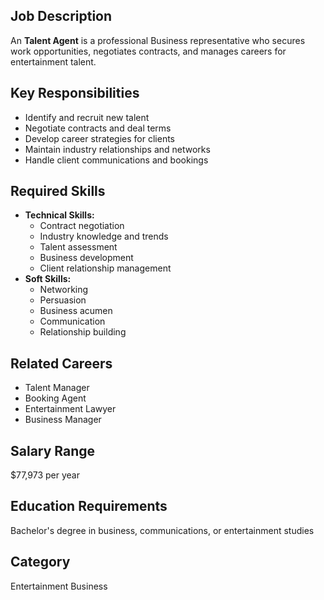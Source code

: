 ## Job Description
An **Talent Agent** is a professional Business representative who secures work opportunities, negotiates contracts, and manages careers for entertainment talent.

## Key Responsibilities
- Identify and recruit new talent
- Negotiate contracts and deal terms
- Develop career strategies for clients
- Maintain industry relationships and networks
- Handle client communications and bookings

## Required Skills
- **Technical Skills:**
  - Contract negotiation
  - Industry knowledge and trends
  - Talent assessment
  - Business development
  - Client relationship management
- **Soft Skills:**
  - Networking
  - Persuasion
  - Business acumen
  - Communication
  - Relationship building

## Related Careers
- Talent Manager
- Booking Agent
- Entertainment Lawyer
- Business Manager

## Salary Range
$77,973 per year

## Education Requirements
Bachelor's degree in business, communications, or entertainment studies

## Category
Entertainment Business
